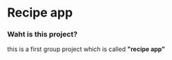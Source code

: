 ﻿# Recipe app
### Waht is this project?
this is a first group project which is called __"recipe app"__
